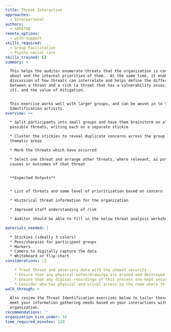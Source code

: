 ```yaml
---
title: Threat Interaction
approaches:
  - Interpersonal
authors:
  - SAFETAG
remote_options:
  - with-support
skills_required:
  - Group Facilitation
  - Psycho-social care
skills_trained: []
summary: >

  This helps the auditor enumerate threats that the organization is concerned
  about and the internal priorities of them.  At the same time, it enables a
  discussion of how threats can interrelate and helps define the difference
  between a threat and a risk (a threat that has a vulnerability associated with
  it), and the value of mitigation.


  This exercise works well with larger groups, and can be woven in to the Threat
  Identification activity.
overview: >+

  * Split participants into small groups and have them brainstorm on all
  possible threats, writing each on a separate stickie

  * Cluster the stickies to reveal duplicate concerns across the group and
  thematic areas

  * Mark the threats which have occurred

  * Select one threat and arrange other threats, where relevant, as potential
  causes or outcomes of that threat


  **Expected Outputs**


  * List of threats and some level of prioritization based on concern

  * Historical threat information for the organization

  * Improved staff understanding of risk

  * Auditor should be able to fill in the below threat analysis worksheet

materials_needed: |

  * Stickies (ideally 3 colors)
  * Pens/sharpies for participant groups
  * Markers
  * Camera to digitally capture the data
  * Whiteboard or flip-chart
considerations: |2

    * Treat threat and adversary data with the utmost security.
    * Ensure that any physical notes/drawings are erased and destroyed once digitally recorded.
    * Ensure that any digital recordings of this process are kept secure and encrypted.
    * Consider who has physical and visual access to the room where this process takes place, and if the room can be secured if this activity may span long/overnight breaks.
walk_through: >

  Also review the Threat Identification exercises below to tailor these to best
  meet your information gathering needs based on your interactions with the
  organization.
recommendations: ''
organization_size_under: 50
time_required_minutes: 120
---
```


